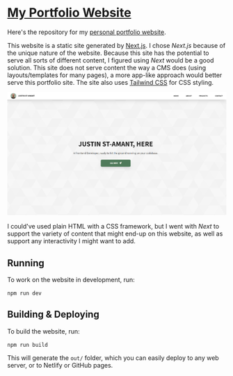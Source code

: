# [My Portfolio Website](https://jstamant.com/)

Here's the repository for my [personal portfolio website](https://jstamant.com/).

This website is a static site generated by [Next.js](https://nextjs.org/).
I chose *Next.js* because of the unique nature of the website.
Because this site has the potential to serve all sorts of different content, I figured using *Next* would be a good solution.
This site does not serve content the way a CMS does (using layouts/templates for many pages), a more app-like approach would better serve this portfolio site.
The site also uses [Tailwind CSS](https://tailwindcss.com/) for CSS styling.

![screenshot](/screenshot.png)

I could've used plain HTML with a CSS framework, but I went with *Next* to support the variety of content that might end-up on this website, as well as support any interactivity I might want to add.

## Running

To work on the website in development, run:

```
npm run dev
```

## Building & Deploying

To build the website, run:

```
npm run build
```

This will generate the `out/` folder, which you can easily deploy to any web server, or to Netlify or GitHub pages.
